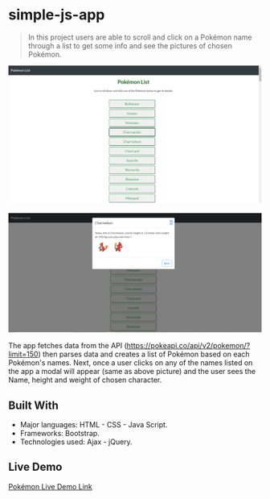 # simple-js-app

> In this project users are able to scroll and click on a Pokémon name through a list to get some info and see the pictures of chosen Pokémon.

![screenshot](img/ast.png)

![screenshot](img/asta.png)

The app fetches data from the API (https://pokeapi.co/api/v2/pokemon/?limit=150) then parses data and creates a list of Pokémon based on each Pokémon's names. Next, once a user clicks on any of the names listed on the app a modal will appear (same as above picture) and the user sees the Name, height and weight of chosen character.

## Built With

- Major languages: HTML - CSS - Java Script.
- Frameworks: Bootstrap.
- Technologies used: Ajax - jQuery.

## Live Demo

[Pokémon Live Demo Link](https://siavash-ebrahimi.github.io/simple-js-app/)
